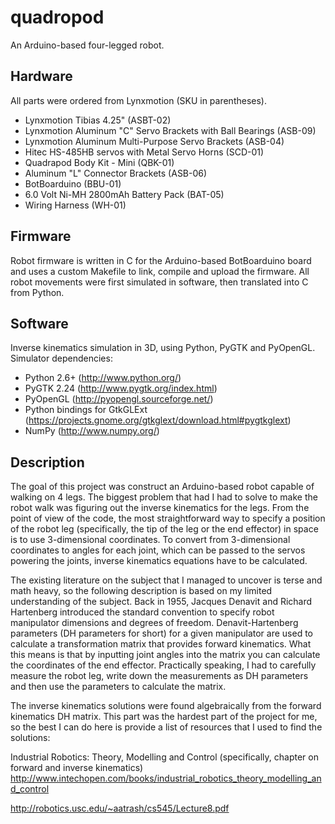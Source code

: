 quadropod
=========

An Arduino-based four-legged robot.

Hardware
--------

All parts were ordered from Lynxmotion (SKU in parentheses).

* Lynxmotion Tibias 4.25" (ASBT-02)
* Lynxmotion Aluminum "C" Servo Brackets with Ball Bearings (ASB-09)
* Lynxmotion Aluminum Multi-Purpose Servo Brackets (ASB-04)
* Hitec HS-485HB servos with Metal Servo Horns (SCD-01)
* Quadrapod Body Kit - Mini (QBK-01)
* Aluminum "L" Connector Brackets (ASB-06)
* BotBoarduino (BBU-01)
* 6.0 Volt Ni-MH 2800mAh Battery Pack (BAT-05)
* Wiring Harness (WH-01)

Firmware
--------

Robot firmware is written in C for the Arduino-based BotBoarduino board and
uses a custom Makefile to link, compile and upload the firmware. All robot
movements were first simulated in software, then translated into C from Python.

Software
--------

Inverse kinematics simulation in 3D, using Python, PyGTK and PyOpenGL.
Simulator dependencies:

* Python 2.6+ (http://www.python.org/)
* PyGTK 2.24 (http://www.pygtk.org/index.html)
* PyOpenGL (http://pyopengl.sourceforge.net/)
* Python bindings for GtkGLExt (https://projects.gnome.org/gtkglext/download.html#pygtkglext)
* NumPy (http://www.numpy.org/)

Description
----------

The goal of this project was construct an Arduino-based robot capable of
walking on 4 legs. The biggest problem that had I had to solve to make the robot
walk was figuring out the inverse kinematics for the legs. From the point of
view of the code, the most straightforward way to specify a position of the
robot leg (specifically, the tip of the leg or the end effector) in space is to
use 3-dimensional coordinates. To convert from 3-dimensional coordinates to
angles for each joint, which can be passed to the servos powering the joints,
inverse kinematics equations have to be calculated.

The existing literature on the subject that I managed to uncover is terse and
math heavy, so the following description is based on my limited understanding
of the subject. Back in 1955, Jacques Denavit and Richard Hartenberg introduced
the standard convention to specify robot manipulator dimensions and degrees of
freedom. Denavit-Hartenberg parameters (DH parameters for short) for a given
manipulator are used to calculate a transformation matrix that provides
forward kinematics. What this means is that by inputting joint angles into the
matrix you can calculate the coordinates of the end effector. Practically
speaking, I had to carefully measure the robot leg, write down the measurements
as DH parameters and then use the parameters to calculate the matrix.

The inverse kinematics solutions were found algebraically from the forward
kinematics DH matrix. This part was the hardest part of the project for me, so
the best I can do here is provide a list of resources that I used to find the
solutions:

Industrial Robotics: Theory, Modelling and Control (specifically, chapter on
forward and inverse kinematics)
http://www.intechopen.com/books/industrial_robotics_theory_modelling_and_control

http://robotics.usc.edu/~aatrash/cs545/Lecture8.pdf
